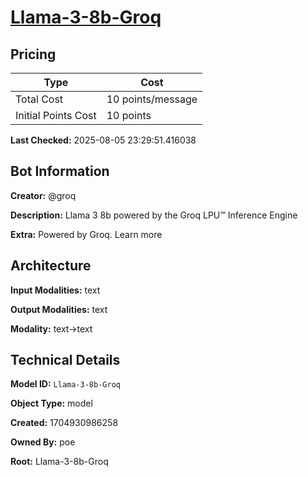 # [Llama-3-8b-Groq](https://poe.com/Llama-3-8b-Groq)

## Pricing

| Type | Cost |
|------|------|
| Total Cost | 10 points/message |
| Initial Points Cost | 10 points |

**Last Checked:** 2025-08-05 23:29:51.416038


## Bot Information

**Creator:** @groq

**Description:** Llama 3 8b powered by the Groq LPU™ Inference Engine

**Extra:** Powered by Groq. Learn more


## Architecture

**Input Modalities:** text

**Output Modalities:** text

**Modality:** text->text


## Technical Details

**Model ID:** `Llama-3-8b-Groq`

**Object Type:** model

**Created:** 1704930986258

**Owned By:** poe

**Root:** Llama-3-8b-Groq
